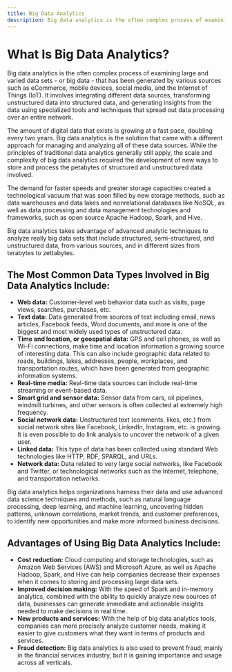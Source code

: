 ```yaml
---
title: Big Data Analytics
description: Big data analytics is the often complex process of examining large and varied data sets - or big data - that has been generated by various sources such as eCommerce, mobile devices, social media, and the Internet of Things (IoT). It involves integrating different data sources, transforming unstructured data into structured data, and generating insights from the data using specialized tools and techniques that spread out data processing over an entire network.
---
```


# What Is Big Data Analytics?

Big data analytics is the often complex process of examining large and varied data sets - or big data - that has been generated by various sources such as eCommerce, mobile devices, social media, and the Internet of Things (IoT). It involves integrating different data sources, transforming unstructured data into structured data, and generating insights from the data using specialized tools and techniques that spread out data processing over an entire network.

The amount of digital data that exists is growing at a fast pace, doubling every two years. Big data analytics is the solution that came with a different approach for managing and analyzing all of these data sources. While the principles of traditional data analytics generally still apply, the scale and complexity of big data analytics required the development of new ways to store and process the petabytes of structured and unstructured data involved.

The demand for faster speeds and greater storage capacities created a technological vacuum that was soon filled by new storage methods, such as data warehouses and data lakes and nonrelational databases like NoSQL, as well as data processing and data management technologies and frameworks, such as open source Apache Hadoop, Spark, and Hive.

Big data analytics takes advantage of advanced analytic techniques to analyze really big data sets that include structured, semi-structured, and unstructured data, from various sources, and in different sizes from terabytes to zettabytes.

## The Most Common Data Types Involved in Big Data Analytics Include:

- **Web data:** Customer-level web behavior data such as visits, page views, searches, purchases, etc.
- **Text data:** Data generated from sources of text including email, news articles, Facebook feeds, Word documents, and more is one of the biggest and most widely used types of unstructured data.
- **Time and location, or geospatial data:** GPS and cell phones, as well as Wi-Fi connections, make time and location information a growing source of interesting data. This can also include geographic data related to roads, buildings, lakes, addresses, people, workplaces, and transportation routes, which have been generated from geographic information systems.
- **Real-time media:** Real-time data sources can include real-time streaming or event-based data.
- **Smart grid and sensor data:** Sensor data from cars, oil pipelines, windmill turbines, and other sensors is often collected at extremely high frequency.
- **Social network data:** Unstructured text (comments, likes, etc.) from social network sites like Facebook, LinkedIn, Instagram, etc. is growing. It is even possible to do link analysis to uncover the network of a given user.
- **Linked data:** This type of data has been collected using standard Web technologies like HTTP, RDF, SPARQL, and URLs.
- **Network data:** Data related to very large social networks, like Facebook and Twitter, or technological networks such as the Internet, telephone, and transportation networks.

Big data analytics helps organizations harness their data and use advanced data science techniques and methods, such as natural language processing, deep learning, and machine learning, uncovering hidden patterns, unknown correlations, market trends, and customer preferences, to identify new opportunities and make more informed business decisions.

## Advantages of Using Big Data Analytics Include:

- **Cost reduction:** Cloud computing and storage technologies, such as Amazon Web Services (AWS) and Microsoft Azure, as well as Apache Hadoop, Spark, and Hive can help companies decrease their expenses when it comes to storing and processing large data sets.
- **Improved decision making:** With the speed of Spark and in-memory analytics, combined with the ability to quickly analyze new sources of data, businesses can generate immediate and actionable insights needed to make decisions in real time.
- **New products and services:** With the help of big data analytics tools, companies can more precisely analyze customer needs, making it easier to give customers what they want in terms of products and services.
- **Fraud detection:** Big data analytics is also used to prevent fraud, mainly in the financial services industry, but it is gaining importance and usage across all verticals.
